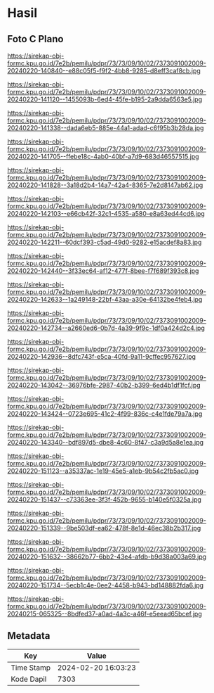 # Hasil

## Foto C Plano

https://sirekap-obj-formc.kpu.go.id/7e2b/pemilu/pdpr/73/73/09/10/02/7373091002009-20240220-140840--e88c05f5-f9f2-4bb8-9285-d8eff3caf8cb.jpg

https://sirekap-obj-formc.kpu.go.id/7e2b/pemilu/pdpr/73/73/09/10/02/7373091002009-20240220-141120--1455093b-6ed4-45fe-b195-2a9dda6563e5.jpg

https://sirekap-obj-formc.kpu.go.id/7e2b/pemilu/pdpr/73/73/09/10/02/7373091002009-20240220-141338--dada6eb5-885e-44a1-adad-c6f95b3b28da.jpg

https://sirekap-obj-formc.kpu.go.id/7e2b/pemilu/pdpr/73/73/09/10/02/7373091002009-20240220-141705--ffebe18c-4ab0-40bf-a7d9-683d46557515.jpg

https://sirekap-obj-formc.kpu.go.id/7e2b/pemilu/pdpr/73/73/09/10/02/7373091002009-20240220-141828--3a18d2b4-14a7-42a4-8365-7e2d8147ab62.jpg

https://sirekap-obj-formc.kpu.go.id/7e2b/pemilu/pdpr/73/73/09/10/02/7373091002009-20240220-142103--e66cb42f-32c1-4535-a580-e8a63ed44cd6.jpg

https://sirekap-obj-formc.kpu.go.id/7e2b/pemilu/pdpr/73/73/09/10/02/7373091002009-20240220-142211--60dcf393-c5ad-49d0-9282-e15acdef8a83.jpg

https://sirekap-obj-formc.kpu.go.id/7e2b/pemilu/pdpr/73/73/09/10/02/7373091002009-20240220-142440--3f33ec64-af12-477f-8bee-f7f689f393c8.jpg

https://sirekap-obj-formc.kpu.go.id/7e2b/pemilu/pdpr/73/73/09/10/02/7373091002009-20240220-142633--1a249148-22bf-43aa-a30e-64132be4feb4.jpg

https://sirekap-obj-formc.kpu.go.id/7e2b/pemilu/pdpr/73/73/09/10/02/7373091002009-20240220-142734--a2660ed6-0b7d-4a39-9f9c-1df0a424d2c4.jpg

https://sirekap-obj-formc.kpu.go.id/7e2b/pemilu/pdpr/73/73/09/10/02/7373091002009-20240220-142936--8dfc743f-e5ca-40fd-9a11-9cffec957627.jpg

https://sirekap-obj-formc.kpu.go.id/7e2b/pemilu/pdpr/73/73/09/10/02/7373091002009-20240220-143042--36976bfe-2987-40b2-b399-6ed4b1df1fcf.jpg

https://sirekap-obj-formc.kpu.go.id/7e2b/pemilu/pdpr/73/73/09/10/02/7373091002009-20240220-143424--0723e695-41c2-4f99-836c-c4e1fde79a7a.jpg

https://sirekap-obj-formc.kpu.go.id/7e2b/pemilu/pdpr/73/73/09/10/02/7373091002009-20240220-143340--bdf897d5-dbe8-4c60-8f47-c3a9d5a8e1ea.jpg

https://sirekap-obj-formc.kpu.go.id/7e2b/pemilu/pdpr/73/73/09/10/02/7373091002009-20240220-151123--a35337ac-1e19-45e5-a1eb-9b54c2fb5ac0.jpg

https://sirekap-obj-formc.kpu.go.id/7e2b/pemilu/pdpr/73/73/09/10/02/7373091002009-20240220-151437--c73363ee-3f3f-452b-9655-b140e5f0325a.jpg

https://sirekap-obj-formc.kpu.go.id/7e2b/pemilu/pdpr/73/73/09/10/02/7373091002009-20240220-151339--9be503df-ea62-478f-8e1d-46ec38b2b317.jpg

https://sirekap-obj-formc.kpu.go.id/7e2b/pemilu/pdpr/73/73/09/10/02/7373091002009-20240220-151632--38662b77-6bb2-43e4-afdb-b9d38a003a69.jpg

https://sirekap-obj-formc.kpu.go.id/7e2b/pemilu/pdpr/73/73/09/10/02/7373091002009-20240220-151734--5ecb1c4e-0ee2-4458-b943-bd148882fda6.jpg

https://sirekap-obj-formc.kpu.go.id/7e2b/pemilu/pdpr/73/73/09/10/02/7373091002009-20240215-065325--8bdfed37-a0ad-4a3c-a46f-e5eead65bcef.jpg


## Metadata

| Key        | Value               |
| ---------- | ------------------- |
| Time Stamp | 2024-02-20 16:03:23 |
| Kode Dapil | 7303                |



